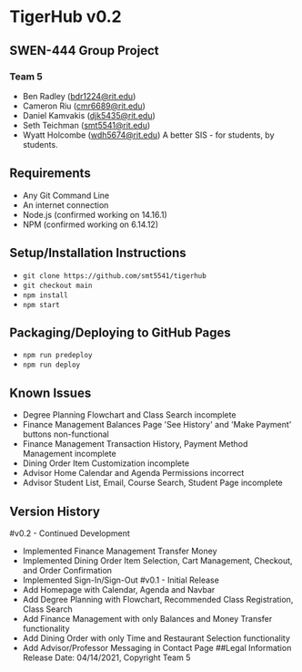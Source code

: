 # TigerHub v0.2
## SWEN-444 Group Project
### Team 5
- Ben Radley (bdr1224@rit.edu)
- Cameron Riu (cmr6689@rit.edu)
- Daniel Kamvakis (djk5435@rit.edu)
- Seth Teichman (smt5541@rit.edu)
- Wyatt Holcombe (wdh5674@rit.edu)
A better SIS - for students, by students.
## Requirements
- Any Git Command Line
- An internet connection
- Node.js (confirmed working on 14.16.1)
- NPM (confirmed working on 6.14.12)
## Setup/Installation Instructions
- ```git clone https://github.com/smt5541/tigerhub```
- ```git checkout main```
- ```npm install```
- ```npm start```
## Packaging/Deploying to GitHub Pages
- ```npm run predeploy```
- ```npm run deploy```
## Known Issues
- Degree Planning Flowchart and Class Search incomplete
- Finance Management Balances Page 'See History' and 'Make Payment' buttons non-functional 
- Finance Management Transaction History, Payment Method Management incomplete
- Dining Order Item Customization incomplete
- Advisor Home Calendar and Agenda Permissions incorrect
- Advisor Student List, Email, Course Search, Student Page incomplete
## Version History
#v0.2 - Continued Development
- Implemented Finance Management Transfer Money
- Implemented Dining Order Item Selection, Cart Management, Checkout, and Order Confirmation
- Implemented Sign-In/Sign-Out
#v0.1 - Initial Release
- Add Homepage with Calendar, Agenda and Navbar
- Add Degree Planning with Flowchart, Recommended Class Registration, Class Search
- Add Finance Management with only Balances and Money Transfer functionality
- Add Dining Order with only Time and Restaurant Selection functionality
- Add Advisor/Professor Messaging in Contact Page
##Legal Information
Release Date: 04/14/2021, Copyright Team 5

